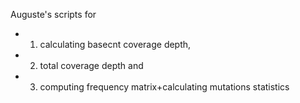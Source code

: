 Auguste's scripts for 
 - 1) calculating basecnt coverage depth, 
 - 2) total coverage depth and 
 - 3) computing frequency matrix+calculating mutations statistics